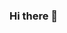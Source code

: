 ### Hi there 👋

<!--
**CSI-Juan-Torres/CSI-Juan-Torres** is a ✨ _special_ ✨ repository because its `README.md` (this file) appears on your GitHub profile.

My name is Juan Torres.

Fun Fact: It is physically impossible for pigs to look up into the sky.
